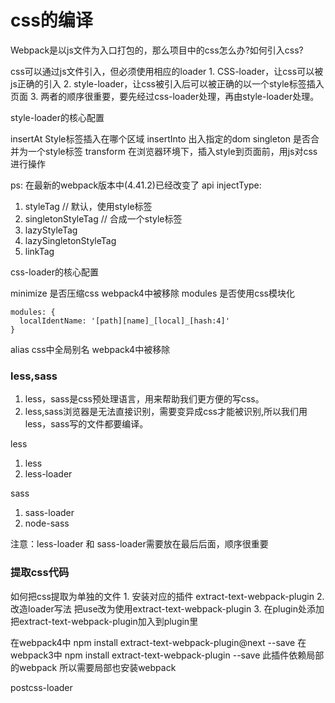 # css的编译

Webpack是以js文件为入口打包的，那么项目中的css怎么办?如何引入css?

css可以通过js文件引入，但必须使用相应的loader
	1. CSS-loader，让css可以被js正确的引入
	2. style-loader，让css被引入后可以被正确的以一个style标签插入页面
	3. 两者的顺序很重要，要先经过css-loader处理，再由style-loader处理。

style-loader的核心配置

insertAt 	Style标签插入在哪个区域
insertInto	出入指定的dom
singleton	是否合并为一个style标签
transform	在浏览器环境下，插入style到页面前，用js对css进行操作

ps: 在最新的webpack版本中(4.41.2)已经改变了 api
injectType:
1. styleTag  // 默认，使用style标签
2. singletonStyleTag // 合成一个style标签
3. lazyStyleTag
4. lazySingletonStyleTag
5. linkTag


css-loader的核心配置

minimize 是否压缩css  webpack4中被移除
modules 是否使用css模块化
```
modules: {
  localIdentName: '[path][name]_[local]_[hash:4]'
}
``` 
alias css中全局别名 webpack4中被移除


### less,sass 

1. less，sass是css预处理语言，用来帮助我们更方便的写css。
2. less,sass浏览器是无法直接识别，需要变异成css才能被识别,所以我们用less，sass写的文件都要编译。

less
1. less
2. less-loader

sass
1. sass-loader
2. node-sass

注意：less-loader 和 sass-loader需要放在最后后面，顺序很重要

### 提取css代码
如何把css提取为单独的文件
	1. 安装对应的插件 extract-text-webpack-plugin
	2. 改造loader写法 把use改为使用extract-text-webpack-plugin
	3. 在plugin处添加 把extract-text-webpack-plugin加入到plugin里
	
在webpack4中 npm install extract-text-webpack-plugin@next --save
在webpack3中 npm install extract-text-webpack-plugin --save
此插件依赖局部的webpack 所以需要局部也安装webpack

postcss-loader